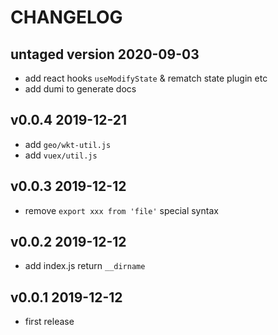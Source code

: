 # CHANGELOG

## untaged version 2020-09-03

- add react hooks `useModifyState` & rematch state plugin etc
- add dumi to generate docs

## v0.0.4 2019-12-21

- add `geo/wkt-util.js`
- add `vuex/util.js`

## v0.0.3 2019-12-12

- remove `export xxx from 'file'` special syntax

## v0.0.2 2019-12-12

- add index.js return `__dirname`

## v0.0.1 2019-12-12

- first release
